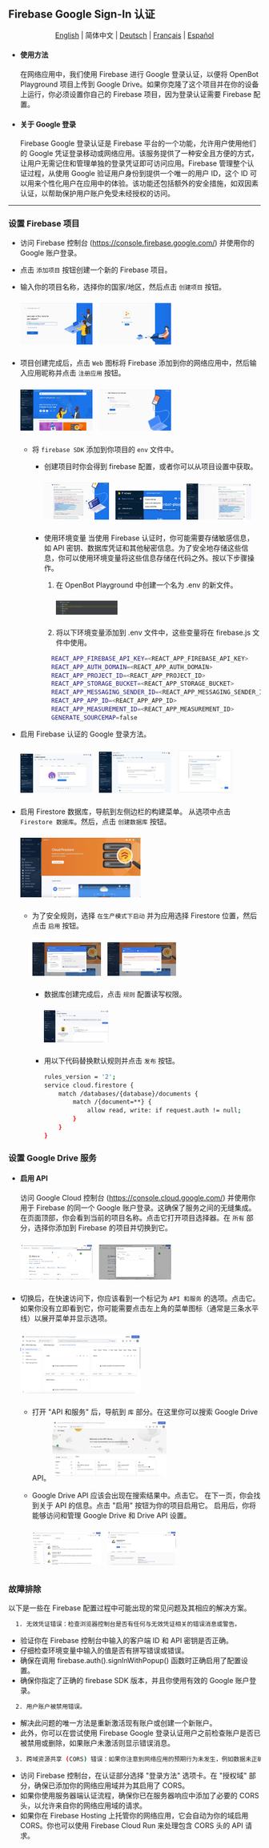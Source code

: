 ## Firebase Google Sign-In 认证

<p align="center">
  <a href="README.md">English</a> |
  <span>简体中文</span> |
  <a href="README.de-DE.md">Deutsch</a> |
  <a href="README.fr-FR.md">Français</a> |
  <a href="README.es-ES.md">Español</a>
</p>

- #### 使用方法
  在网络应用中，我们使用 Firebase 进行 Google 登录认证，以便将 OpenBot Playground 项目上传到 Google Drive。如果你克隆了这个项目并在你的设备上运行，你必须设置你自己的 Firebase 项目，因为登录认证需要 Firebase 配置。
- #### 关于 Google 登录
  Firebase Google 登录认证是 Firebase 平台的一个功能，允许用户使用他们的 Google 凭证登录移动或网络应用。该服务提供了一种安全且方便的方式，让用户无需记住和管理单独的登录凭证即可访问应用。Firebase 管理整个认证过程，从使用 Google 验证用户身份到提供一个唯一的用户 ID，这个 ID 可以用来个性化用户在应用中的体验。该功能还包括额外的安全措施，如双因素认证，以帮助保护用户账户免受未经授权的访问。

****

### 设置 Firebase 项目

- 访问 Firebase 控制台 (https://console.firebase.google.com/) 并使用你的 Google 账户登录。

- 点击 `添加项目` 按钮创建一个新的 Firebase 项目。

- 输入你的项目名称，选择你的国家/地区，然后点击 `创建项目` 按钮。
    <p align="left">
    <img style="padding-right: 2%; padding-top: 2%; padding-bottom: 2%" src="../../../docs/images/firebase_create_project.jpg" alt="创建新项目" width="30%"/>
    <img style="padding-right: 2%;padding-top: 2%; padding-bottom: 2% " src="../../../docs/images/firebase_success_creation.jpg" alt="创建新项目" width="30%"/>
    </p>

- 项目创建完成后，点击 `Web` 图标将 Firebase 添加到你的网络应用中，然后输入应用昵称并点击 `注册应用` 按钮。
  <p align="left">
  <img style="padding-right: 2%; padding-top: 2%; padding-bottom: 2%;" src="../../../docs/images/firebase_web_icon.jpg" alt="创建新项目" width="30%"/>
  <img style="padding-right: 2%; padding-top: 2%; padding-bottom: 2%;" src="../../../docs/images/firebase_register_app.jpg" alt="创建新项目" width="30%"/>
  </p>

    - 将 `firebase SDK` 添加到你项目的 `env` 文件中。
        - 创建项目时你会得到 firebase 配置，或者你可以从项目设置中获取。
          <p align="left">
          <img style="padding-right: 2%;padding-top: 2%; padding-bottom: 2%;" src="../../../docs/images/firebase_sdk.jpg" alt="创建新项目" width="30%"/>
          <img style="padding-right: 2%;padding-top: 2%; padding-bottom: 2%;" src="../../../docs/images/firebase_project_setting.jpg" alt="创建新项目" width="30%"/>
          <img style="padding-right: 2%;padding-top: 2%; padding-bottom: 2%;" src="../../../docs/images/firebase_project_setting_config.jpg" alt="创建新项目" width="30%"/>
          </p>

        - 使用环境变量 当使用 Firebase 认证时，你可能需要存储敏感信息，如 API 密钥、数据库凭证和其他秘密信息。为了安全地存储这些信息，你可以使用环境变量将这些信息存储在代码之外。按以下步骤操作。

            1. 在 OpenBot Playground 中创建一个名为 .env 的新文件。
                 <p align="left">
                <img style="padding-right: 2%;padding-top: 2%; padding-bottom: 2%;" src="../../../docs/images/firebase_env.jpg" alt="创建新项目" width="30%"/>
                 </p> 

            3. 将以下环境变量添加到 .env 文件中，这些变量将在 firebase.js 文件中使用。

            ```bash
              REACT_APP_FIREBASE_API_KEY=<REACT_APP_FIREBASE_API_KEY>
              REACT_APP_AUTH_DOMAIN=<REACT_APP_AUTH_DOMAIN>
              REACT_APP_PROJECT_ID=<REACT_APP_PROJECT_ID>
              REACT_APP_STORAGE_BUCKET=<REACT_APP_STORAGE_BUCKET>
              REACT_APP_MESSAGING_SENDER_ID=<REACT_APP_MESSAGING_SENDER_ID>
              REACT_APP_APP_ID=<REACT_APP_APP_ID>
              REACT_APP_MEASUREMENT_ID=<REACT_APP_MEASUREMENT_ID>
              GENERATE_SOURCEMAP=false
            ```

- 启用 Firebase 认证的 Google 登录方法。

  <p align="left">

  <img style="padding-right: 2%; padding-top: 2%; padding-bottom: 2%;" src="../../../docs/images/firebase_authentication.jpg" alt="创建新项目" width="30%"/>

  <img style="padding-right: 2%; padding-top: 2%; padding-bottom: 2%;" src="../../../docs/images/firebase_google_option.jpg" alt="创建新项目" width="30%"/>

  <img style="padding-right: 2%;padding-top: 2%; padding-bottom: 2%;" src="../../../docs/images/firebase_google_signin_enable.jpg" alt="创建新项目" width="22.6%"/>

  </p>


- 启用 Firestore 数据库，导航到左侧边栏的构建菜单。
  从选项中点击 ``Firestore 数据库``。然后，点击 ``创建数据库`` 按钮。

  <img style="padding-right: 2%; padding-top: 2%; padding-bottom: 2%;" src="../../../docs/images/firestore_database_setup.jpg" alt="Google Cloud Console" width="50%"/>

    - 为了安全规则，选择 ``在生产模式下启动`` 并为应用选择 Firestore 位置，然后点击 ``启用`` 按钮。

      <img style="padding-right: 2%; padding-top: 2%; padding-bottom: 2%;" src="../../../docs/images/firebase_database_production_build.jpg" alt="Google Cloud Console" width="30%"/>
      <img style="padding-right: 2%; padding-top: 2%; padding-bottom: 2%;" src="../../../docs/images/firebase_database_location.jpg" alt="Google Cloud Console" width="30%"/>

        - 数据库创建完成后，点击 ``规则`` 配置读写权限。

          <img style="padding-right: 2%; padding-top: 2%; padding-bottom: 2%;" src="../../../docs/images/firebase_database_rules.jpg" alt="Google Cloud Console" width="30%"/>

        - 用以下代码替换默认规则并点击 ``发布`` 按钮。

          ```bash
          rules_version = '2';
          service cloud.firestore {
              match /databases/{database}/documents {
                  match /{document=**} {
                      allow read, write: if request.auth != null;
                  }
              }
          }
          ```
        
### 设置 Google Drive 服务

- #### 启用 API
  访问 Google Cloud 控制台 (https://console.cloud.google.com/) 并使用你用于 Firebase 的同一个 Google 账户登录。这确保了服务之间的无缝集成。在页面顶部，你会看到当前的项目名称。点击它打开项目选择器。在 `所有` 部分，选择你添加到 Firebase 的项目并切换到它。

  <img style="padding-right: 2%; padding-top: 2%; padding-bottom: 2%;" src="../../../docs/images/firebase_google_cloud_console.jpg" alt="Google Cloud Console" width="30%"/>
  <img style="padding-right: 2%; padding-top: 2%; padding-bottom: 2%;" src="../../../docs/images/firebase_google_cloud_project.jpg" alt="Google Cloud Console" width="30%"/>

- 切换后，在快速访问下，你应该看到一个标记为 ``API 和服务`` 的选项。点击它。
  如果你没有立即看到它，你可能需要点击左上角的菜单图标（通常是三条水平线）以展开菜单并显示选项。

  <img style="padding-right: 2%; padding-top: 2%; padding-bottom: 2%;" src="../../../docs/images/firebase_google_api_services.jpg" alt="Google Cloud Console" width="50%"/>

    - 打开 "API 和服务" 后，导航到 ``库`` 部分。在这里你可以搜索 Google Drive API。
      <img style="padding-right: 2%; padding-top: 2%; padding-bottom: 2%;" src="../../../docs/images/firebase_google_drive_library.jpg" alt="Google Cloud Console" width="50%"/>

    - Google Drive API 应该会出现在搜索结果中。点击它。
      在下一页，你会找到关于 API 的信息。点击 "启用" 按钮为你的项目启用它。
      启用后，你将能够访问和管理 Google Drive 和 Drive API 设置。
  
      <img style="padding-right: 2%; padding-top: 2%; padding-bottom: 2%;" src="../../../docs/images/firebase_google_drive_result.jpg" alt="Google Cloud Console" width="30%"/>
      <img style="padding-right: 2%; padding-top: 2%; padding-bottom: 2%;" src="../../../docs/images/firebase_google_drive_enable_api.jpg" alt="Google Cloud Console" width="30%"/>

### 故障排除

以下是一些在 Firebase 配置过程中可能出现的常见问题及其相应的解决方案。

```bash
  1. 无效凭证错误：检查浏览器控制台是否有任何与无效凭证相关的错误消息或警告。
```

- 验证你在 Firebase 控制台中输入的客户端 ID 和 API 密钥是否正确。
- 仔细检查环境变量中输入的值是否有拼写错误或错误。
- 确保在调用 firebase.auth().signInWithPopup() 函数时正确启用了配置设置。
- 确保你指定了正确的 firebase SDK 版本，并且你使用有效的 Google 账户登录。

```bash
  2. 用户账户被禁用错误。
```

- 解决此问题的唯一方法是重新激活现有账户或创建一个新账户。
- 此外，你可以在尝试使用 Firebase Google 登录认证用户之前检查账户是否已被禁用或删除，如果账户未激活则显示错误消息。

```bash
  3. 跨域资源共享 (CORS) 错误：如果你注意到网络应用的预期行为未发生，例如数据未正确加载或显示。
```

- 访问 Firebase 控制台，在认证部分选择 "登录方法" 选项卡。在 "授权域" 部分，确保已添加你的网络应用域并为其启用了 CORS。
- 如果你使用服务器端认证流程，确保你已在服务器响应中添加了必要的 CORS 头，以允许来自你的网络应用域的请求。
- 如果你在 Firebase Hosting 上托管你的网络应用，它会自动为你的域启用 CORS。你也可以使用 Firebase Cloud Run 来处理包含 CORS 头的 API 请求。